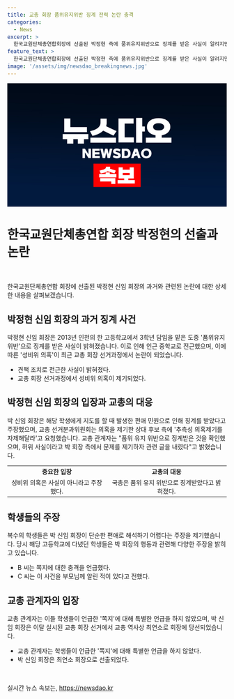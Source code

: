 ```yaml
---
title: 교총 회장 품위유지위반 징계 전력 논란 충격
categories:
  - News
excerpt: >
  한국교원단체총연합회장에 선출된 박정현 측에 품위유지위반으로 징계를 받은 사실이 알려지면서 논란이 일고 있다. 박 회장은 과거 특정 학생과의 관계로 경징계인 견책 조치를 받았으며, 이에 대한 성비위 의혹이 제기되었다. 신임 회장은 편애 의혹에 대해 부인하고, 교총 선거분과위원회도 이를 부인하며 논란을 해명하고 있다. 그러나 여러 언론을 통해 관련 학생들의 주장이 제기되고 있어, 논란은 여전한 상태이다.
feature_text: >
  한국교원단체총연합회장에 선출된 박정현 측에 품위유지위반으로 징계를 받은 사실이 알려지면서 논란이 일고 있다. 박 회장은 과거 특정 학생과의 관계로 경징계인 견책 조치를 받았으며, 이에 대한 성비위 의혹이 제기되었다. 신임 회장은 편애 의혹에 대해 부인하고, 교총 선거분과위원회도 이를 부인하며 논란을 해명하고 있다. 그러나 여러 언론을 통해 관련 학생들의 주장이 제기되고 있어, 논란은 여전한 상태이다.
image: '/assets/img/newsdao_breakingnews.jpg'
---
```


<p><img src="/assets/img/newsdao_breakingnews.jpg" alt="implanttips 속보" /></p>

<h1 data-ke-size="size26">한국교원단체총연합 회장 박정현의 선출과 논란</h1>

<p data-ke-size="size16">&nbsp;</p>

<p>한국교원단체총연합 회장에 선출된 박정현 신임 회장의 과거와 관련된 논란에 대한 상세한 내용을 살펴보겠습니다.</p>

<h2 data-ke-size="size26">박정현 신임 회장의 과거 징계 사건</h2>

<p data-ke-size="size16">박정현 신임 회장은 2013년 인천의 한 고등학교에서 3학년 담임을 맡은 도중 '품위유지위반'으로 징계를 받은 사실이 밝혀졌습니다. 이로 인해 인근 중학교로 전근했으며, 이에 따른 '성비위 의혹'이 최근 교총 회장 선거과정에서 논란이 되었습니다.</p>

<ul>
    <li>견책 조치로 전근한 사실이 밝혀졌다.</li>
    <li>교총 회장 선거과정에서 성비위 의혹이 제기되었다.</li>
</ul>

<h2 data-ke-size="size26">박정현 신임 회장의 입장과 교총의 대응</h2>

<p data-ke-size="size16">박 신임 회장은 해당 학생에게 지도를 할 때 발생한 편애 민원으로 인해 징계를 받았다고 주장했으며, 교총 선거분과위원회는 의혹을 제기한 상대 후보 측에 '추측성 의혹제기를 자제해달라'고 요청했습니다. 교총 관계자는 "품위 유지 위반으로 징계받은 것을 확인했으며, 허위 사실이라고 박 회장 측에서 문제를 제기하자 관련 글을 내렸다"고 밝혔습니다.</p>

<table>
    <tr>
        <td style="text-align: center; height: 17px;"><b>중요한 입장</b></td>
        <td style="text-align: center; height: 17px;"><b>교총의 대응</b></td>
    </tr>
    <tr>
        <td style="text-align: center; height: 17px;">성비위 의혹은 사실이 아니라고 주장했다.</td>
        <td style="text-align: center; height: 17px;">국총은 품위 유지 위반으로 징계받았다고 밝혀졌다.</td>
    </tr>
</table>

<h2 data-ke-size="size26">학생들의 주장</h2>

<p data-ke-size="size16">복수의 학생들은 박 신임 회장이 단순한 편애로 해석하기 어렵다는 주장을 제기했습니다. 당시 해당 고등학교에 다녔던 학생들은 박 회장의 행동과 관련해 다양한 주장을 밝히고 있습니다.</p>

<ul>
    <li>B 씨는 쪽지에 대한 충격을 언급했다.</li>
    <li>C 씨는 이 사건을 부모님께 알린 적이 있다고 전했다.</li>
</ul>

<h2 data-ke-size="size26">교총 관계자의 입장</h2>

<p data-ke-size="size16">교총 관계자는 이들 학생들이 언급한 '쪽지'에 대해 특별한 언급을 하지 않았으며, 박 신임 회장은 이달 실시된 교총 회장 선거에서 교총 역사상 최연소로 회장에 당선되었습니다.</p>

<ul>
    <li>교총 관계자는 학생들이 언급한 '쪽지'에 대해 특별한 언급을 하지 않았다.</li>
    <li>박 신임 회장은 최연소 회장으로 선출되었다.</li>
</ul>

<p data-ke-size="size16">&nbsp;</p>
실시간 뉴스 속보는, <a href="https://newsdao.kr" rel="dofollow">https://newsdao.kr</a>


